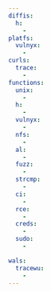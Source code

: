 ```yaml
---
diffis:
  h:
    -
platfs:
  vulnyx:
    -
curls:
  trace:
    -
functions:
  unix:
    -
  h:
    -
  vulnyx:
    -
  nfs:
    -
  al:
    -
  fuzz:
    -
  strcmp:
    -
  ci:
    -
  rce:
    -
  creds:
    -
  sudo:
    -

wals:
  tracewu:
    -
---
```

